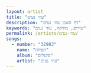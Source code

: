 ```yaml
---
layout: artist
title: "עוזי נעים"
description: "דף האמן עוזי נעים"
keywords: "שירים, מוזיקה, עוזי נעים"
permalink: /artists/עוזי-נעים/
songs:
  - number: "32983"
    name: "תפילה"
    album: "סינגלים"
    artist: "עוזי נעים"
---
```

